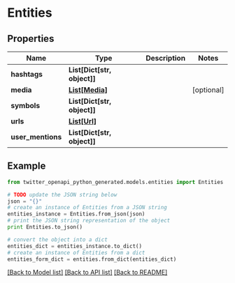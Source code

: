 # Entities


## Properties

Name | Type | Description | Notes
------------ | ------------- | ------------- | -------------
**hashtags** | **List[Dict[str, object]]** |  | 
**media** | [**List[Media]**](Media.md) |  | [optional] 
**symbols** | **List[Dict[str, object]]** |  | 
**urls** | [**List[Url]**](Url.md) |  | 
**user_mentions** | **List[Dict[str, object]]** |  | 

## Example

```python
from twitter_openapi_python_generated.models.entities import Entities

# TODO update the JSON string below
json = "{}"
# create an instance of Entities from a JSON string
entities_instance = Entities.from_json(json)
# print the JSON string representation of the object
print Entities.to_json()

# convert the object into a dict
entities_dict = entities_instance.to_dict()
# create an instance of Entities from a dict
entities_form_dict = entities.from_dict(entities_dict)
```
[[Back to Model list]](../README.md#documentation-for-models) [[Back to API list]](../README.md#documentation-for-api-endpoints) [[Back to README]](../README.md)


